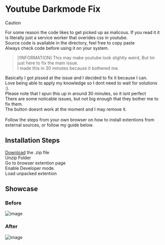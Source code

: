 # Youtube Darkmode Fix

> [!CAUTION]
> For some reason the code likes to get picked up as malicous. If you read it it is literally just a service worker that overides css in youtube. <br>
> Source code is available in the directory, feel free to copy paste <br>
> Always check code before using it on your system.

> [!INFORMATION]
> This may make youtube look slightly weird, But Im just here to fix the main issue.<br>
> I made this in 30 minutes because it bothered me.

Basically I got pissed at the issue and I decided to fix it because I can.
<br>
Love being able to apply my knowledge so I dont need to wait for solutions :).
<br>
Please note that I spun this up in around 30 minutes, so it isnt perfect
<br>
There are some noticable issues, but not big enough that they bother me to fix them.
<br>
The button doesnt work at the moment and I may remove it.
<br>
<br>
Follow the steps from your own browser on how to install extentions from external sources, or follow my guide below.

## Installation Steps
[Download](https://github.com/conotoium/Youtube-Darkmode/archive/refs/tags/Release1.zip) the .zip file
<br>
Unzip Folder
<br>
Go to browser extention page
<br>
Enable Developer mode.
<br>
Load unpacked extention


## Showcase
### Before
![image](https://github.com/user-attachments/assets/a08a72a3-16fc-4b95-9ba7-8aef85df5721)


### After

![image](https://github.com/user-attachments/assets/e2d08426-15cc-44db-8406-ba937296ec2e)

